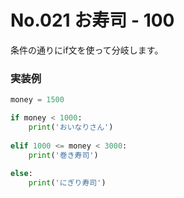 # No.021 お寿司 - 100

条件の通りにif文を使って分岐します。

### 実装例

```python
money = 1500

if money < 1000:
    print('おいなりさん')
  
elif 1000 <= money < 3000:
    print('巻き寿司')
  
else:
    print('にぎり寿司')
```

